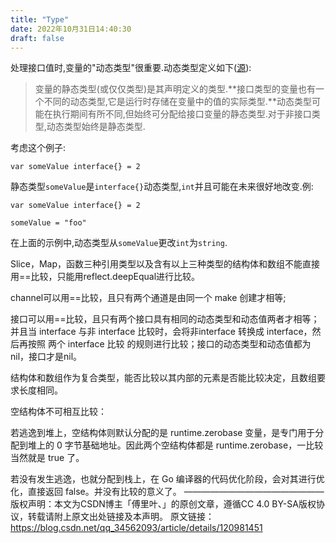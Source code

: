 ```yaml
---
title: "Type"
date: 2022年10月31日14:40:30
draft: false
---
```


处理接口值时,变量的"动态类型"很重要.动态类型定义如下([源](http://golang.org/ref/spec#Types)):

> 变量的静态类型(或仅仅类型)是其声明定义的类型.**接口类型的变量也有一个不同的动态类型,它是运行时存储在变量中的值的实际类型.**动态类型可能在执行期间有所不同,但始终可分配给接口变量的静态类型.对于非接口类型,动态类型始终是静态类型.

考虑这个例子:

```
var someValue interface{} = 2
```

静态类型`someValue`是`interface{}`动态类型,`int`并且可能在未来很好地改变.例:

```
var someValue interface{} = 2

someValue = "foo"
```

在上面的示例中,动态类型从`someValue`更改`int`为`string`.



Slice，Map，函数三种引用类型以及含有以上三种类型的结构体和数组不能直接用==比较，只能用reflect.deepEqual进行比较。

channel可以用==比较，且只有两个通道是由同一个 make 创建才相等;

接口可以用==比较，且只有两个接口具有相同的动态类型和动态值两者才相等；并且当 interface 与非 interface 比较时，会将非interface 转换成 interface，然后再按照 两个 interface 比较 的规则进行比较；接口的动态类型和动态值都为nil，接口才是nil。

结构体和数组作为复合类型，能否比较以其内部的元素是否能比较决定，且数组要求长度相同。

空结构体不可相互比较：

若逃逸到堆上，空结构体则默认分配的是 runtime.zerobase 变量，是专门用于分配到堆上的 0 字节基础地址。因此两个空结构体都是 runtime.zerobase，一比较当然就是 true 了。

若没有发生逃逸，也就分配到栈上，在 Go 编译器的代码优化阶段，会对其进行优化，直接返回 false。并没有比较的意义了。
————————————————
版权声明：本文为CSDN博主「傅里叶、」的原创文章，遵循CC 4.0 BY-SA版权协议，转载请附上原文出处链接及本声明。
原文链接：https://blog.csdn.net/qq_34562093/article/details/120981451